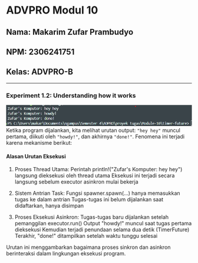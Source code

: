 # ADVPRO Modul 10

## Nama: Makarim Zufar Prambudyo

## NPM: 2306241751

## Kelas: ADVPRO-B

----
### Experiment 1.2: Understanding how it works

![Experiment 1.2 zufar's console](/README_image/Screenshot%202025-05-19%20160954.png)
Ketika program dijalankan, kita melihat urutan output: `"hey hey"` muncul pertama, diikuti oleh `"howdy!"`, dan akhirnya `"done!"`. Fenomena ini terjadi karena mekanisme berikut:
#### Alasan Urutan Eksekusi

1. Proses Thread Utama:
Perintah println!("Zufar's Komputer: hey hey") langsung dieksekusi oleh thread utama
Eksekusi ini terjadi secara langsung sebelum executor asinkron mulai bekerja

2. Sistem Antrian Task:
Fungsi spawner.spawn(...) hanya memasukkan tugas ke dalam antrian
Tugas-tugas ini belum dijalankan saat didaftarkan, hanya disimpan


3. Proses Eksekusi Asinkron:
Tugas-tugas baru dijalankan setelah pemanggilan executor.run()
Output "howdy!" muncul saat tugas pertama dieksekusi
Kemudian terjadi penundaan selama dua detik (TimerFuture)
Terakhir, "done!" ditampilkan setelah waktu tunggu selesai

Urutan ini menggambarkan bagaimana proses sinkron dan asinkron berinteraksi dalam lingkungan eksekusi program.